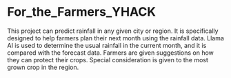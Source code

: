 # For_the_Farmers_YHACK
This project can predict rainfall in any given city or region. It is specifically designed to help farmers plan their next month using the rainfall data. Llama AI is used to determine the usual rainfall in the current month, and it is compared with the forecast data. Farmers are given suggestions on how they can protect their crops. Special consideration is given to the most grown crop in the region.
